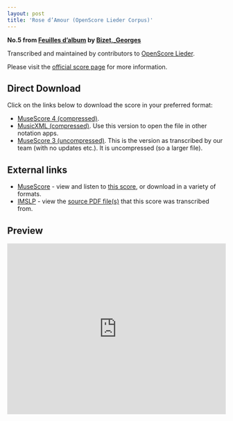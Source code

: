 ```yaml
---
layout: post
title: 'Rose d’Amour (OpenScore Lieder Corpus)'
---
```


__No.5 from [Feuilles d’album](https://fourscoreandmore.org/openscore/lieder/Bizet,_Georges/Feuilles_d’album/) by [Bizet,_Georges](https://fourscoreandmore.org/openscore/lieder/Bizet,_Georges)__

Transcribed and maintained by contributors to [OpenScore Lieder].

Please visit the [official score page] for more information.

[official score page]: https://musescore.com/openscore-lieder-corpus/scores/5079527
[OpenScore Lieder]: https://musescore.com/openscore-lieder-corpus

## Direct Download

Click on the links below to download the score in your preferred format:
- [MuseScore 4 (compressed)](https://github.com/openscore/lieder/blob/main/scores/Bizet,_Georges/Feuilles_d’album/5_Rose_d’Amour/lc5079527.mscz?raw=true).
- [MusicXML (compressed)](https://github.com/openscore/lieder/blob/main/scores/Bizet,_Georges/Feuilles_d’album/5_Rose_d’Amour/lc5079527.mxl?raw=true). Use this version to open the file in other notation apps.
- [MuseScore 3 (uncompressed)](https://github.com/openscore/lieder/blob/main/scores/Bizet,_Georges/Feuilles_d’album/5_Rose_d’Amour/lc5079527.mscx?raw=true). This is the version as transcribed by our team (with no updates etc.). It is uncompressed (so a larger file).

## External links

- [MuseScore] - view and listen to [this score][MuseScore], or download in a variety of formats.
- [IMSLP] - view the [source PDF file(s)][IMSLP] that this score was transcribed from.

[MuseScore]: https://musescore.com/score/5079527
[IMSLP]: https://imslp.org/wiki/Special:ReverseLookup/83318

## Preview

<iframe width="100%" height="394" src="https://musescore.com/openscore-lieder-corpus/scores/5079527/embed" frameborder="0" allowfullscreen allow="autoplay; fullscreen"></iframe>
